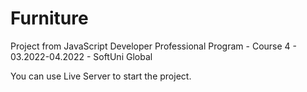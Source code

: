 # Furniture
Project from JavaScript Developer Professional Program - Course 4 - 03.2022-04.2022 - SoftUni Global

You can use Live Server to start the project.
